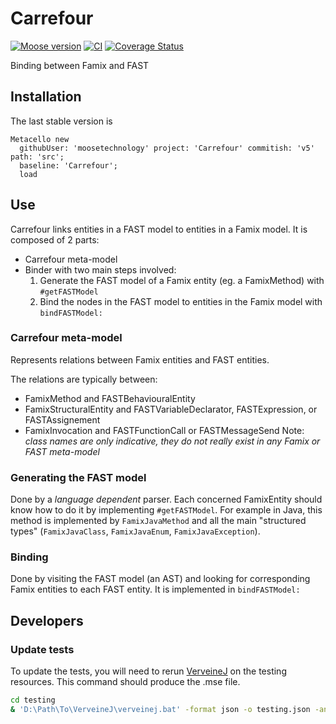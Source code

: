 # Carrefour

[![Moose version](https://img.shields.io/badge/Moose-11-%23aac9ff.svg)](https://github.com/moosetechnology/Moose)
[![CI](https://github.com/moosetechnology/Carrefour/actions/workflows/test-moose11.yml/badge.svg?branch=v4)](https://github.com/moosetechnology/Carrefour/actions/workflows/test-moose11.yml)
[![Coverage Status](https://coveralls.io/repos/github/moosetechnology/Carrefour/badge.svg?branch=v5)](https://coveralls.io/github/moosetechnology/Carrefour?branch=v5)

Binding between Famix and FAST

## Installation

The last stable version is

```st
Metacello new
  githubUser: 'moosetechnology' project: 'Carrefour' commitish: 'v5' path: 'src';
  baseline: 'Carrefour';
  load
```

## Use

Carrefour links entities in a FAST model to entities in a Famix model.
It is composed of 2 parts:
- Carrefour meta-model
- Binder with two main steps involved:
  1. Generate the FAST model of a Famix entity (eg. a FamixMethod) with  `#getFASTModel`
  2. Bind the nodes in the FAST model to entities in the Famix model with `bindFASTModel:`

### Carrefour meta-model

Represents relations between Famix entities and FAST entities.

The relations are typically between:
- FamixMethod and FASTBehaviouralEntity
- FamixStructuralEntity and FASTVariableDeclarator, FASTExpression, or FASTAssignement
- FamixInvocation and FASTFunctionCall or FASTMessageSend
Note: *class names are only indicative, they do not really exist in any Famix or FAST meta-model*

### Generating the FAST model

Done by a *language dependent* parser.
Each concerned FamixEntity should know how to do it by implementing `#getFASTModel`.
For example in Java, this method is implemented by `FamixJavaMethod` and all the main "structured types" (`FamixJavaClass`, `FamixJavaEnum`, `FamixJavaException`). 

### Binding

Done by visiting the FAST model (an AST) and looking for corresponding Famix entities to each FAST entity.
It is implemented in `bindFASTModel:`

## Developers

### Update tests

To update the tests, you will need to rerun [VerveineJ](https://modularmoose.org/moose-wiki/Developers/Parsers/VerveineJ
) on the testing resources.
This command should produce the .mse file.

```sh
cd testing
& 'D:\Path\To\VerveineJ\verveinej.bat' -format json -o testing.json -anchor assoc -autocp './src' './src'
```
